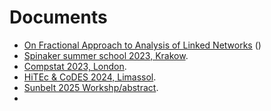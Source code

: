 # Documents

- [On Fractional Approach to Analysis of Linked Networks](./Fractional.pdf) ([]())
- [Spinaker summer school 2023, Krakow](./wnets.pdf).
- [Compstat 2023, London](./compstat23.pdf).
- [HiTEc & CoDES 2024, Limassol](./truncated.pdf).
- [Sunbelt 2025 Workshp/abstract](./Sunbelt-Abstract%20159.pdf).
- 
